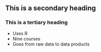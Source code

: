 ## This is a secondary heading
### This is a tertiary heading
* Uses R
* Nine courses
* Goes from raw data to data products
